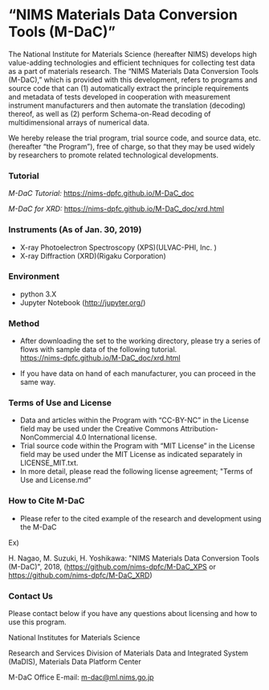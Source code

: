 # “NIMS Materials Data Conversion Tools (M-DaC)”

The National Institute for Materials Science (hereafter NIMS) develops high value-adding technologies and efficient techniques for collecting test data as a part of materials research. The “NIMS Materials Data Conversion Tools (M-DaC),” which is provided with this development, refers to programs and source code that can (1) automatically extract the principle requirements and metadata of tests developed in cooperation with measurement instrument manufacturers and then automate the translation (decoding) thereof, as well as (2) perform Schema-on-Read decoding of multidimensional arrays of numerical data. 

We hereby release the trial program, trial source code, and source data, etc. (hereafter “the Program”), free of charge, so that they may be used widely by researchers to promote related technological developments.

### Tutorial

 *M-DaC Tutorial:* https://nims-dpfc.github.io/M-DaC_doc
 
 *M-DaC for XRD:*  https://nims-dpfc.github.io/M-DaC_doc/xrd.html

### Instruments (As of Jan. 30, 2019) 

* X-ray Photoelectron Spectroscopy (XPS)(ULVAC-PHI, Inc. )
* X-ray Diffraction (XRD)(Rigaku Corporation)



### Environment

* python 3.X
* Jupyter Notebook (http://jupyter.org/)



### Method

* After downloading the set to the working directory, please try a series of flows with sample data of the following tutorial.<br />
 https://nims-dpfc.github.io/M-DaC_doc/xrd.html   

* If you have data on hand of each manufacturer, you can proceed in the same way.



### Terms of Use and License

* Data and articles within the Program with “CC-BY-NC” in the License field may be used under the Creative Commons Attribution-NonCommercial 4.0 International license.
* Trial source code within the Program with “MIT License” in the License field may be used under the MIT License as indicated separately in LICENSE_MIT.txt. 
* In more detail, please read the following license agreement; "Terms of Use and License.md"



### How to Cite M-DaC

* Please refer to the cited example of the research and development using the M-DaC

Ex)

H. Nagao, M. Suzuki, H. Yoshikawa: "NIMS Materials Data Conversion Tools (M-DaC)", 2018, (https://github.com/nims-dpfc/M-DaC_XPS   or   https://github.com/nims-dpfc/M-DaC_XRD)



### Contact Us

Please contact below if you have any questions about licensing and how to use this program.



National Institutes for Materials Science

  Research and Services Division of Materials Data and Integrated System (MaDIS), Materials Data Platform Center

  M-DaC Office  E-mail: m-dac@ml.nims.go.jp
